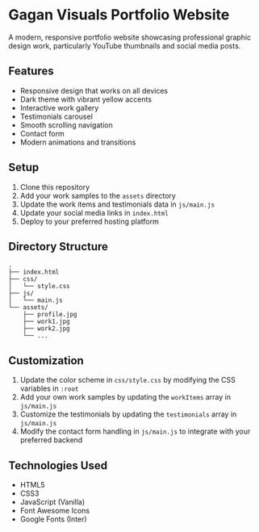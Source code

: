 # Gagan Visuals Portfolio Website

A modern, responsive portfolio website showcasing professional graphic design work, particularly YouTube thumbnails and social media posts.

## Features

- Responsive design that works on all devices
- Dark theme with vibrant yellow accents
- Interactive work gallery
- Testimonials carousel
- Smooth scrolling navigation
- Contact form
- Modern animations and transitions

## Setup

1. Clone this repository
2. Add your work samples to the `assets` directory
3. Update the work items and testimonials data in `js/main.js`
4. Update your social media links in `index.html`
5. Deploy to your preferred hosting platform

## Directory Structure

```
.
├── index.html
├── css/
│   └── style.css
├── js/
│   └── main.js
└── assets/
    ├── profile.jpg
    ├── work1.jpg
    ├── work2.jpg
    └── ...
```

## Customization

1. Update the color scheme in `css/style.css` by modifying the CSS variables in `:root`
2. Add your own work samples by updating the `workItems` array in `js/main.js`
3. Customize the testimonials by updating the `testimonials` array in `js/main.js`
4. Modify the contact form handling in `js/main.js` to integrate with your preferred backend

## Technologies Used

- HTML5
- CSS3
- JavaScript (Vanilla)
- Font Awesome Icons
- Google Fonts (Inter)
